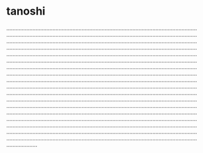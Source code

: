 # tanoshi

............................................................................................................................................................................................................................................................................................................................................................................................................................................................................................................................................................................................................................................................................................................................................................................................................................................................................................................................................................................................................................................................................................................................................................................................................................................................................................................................................................................................................................................................................................................................................................................................................................................................................................................................................................................................................................................................................................................................................................................................................................................................................................................................................................................................................................................................................................................................................